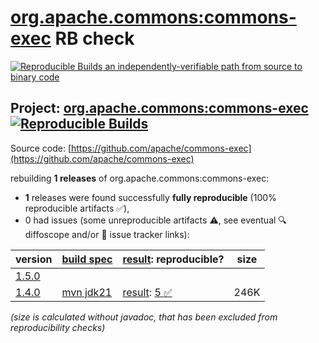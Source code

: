 [org.apache.commons:commons-exec](https://central.sonatype.com/artifact/org.apache.commons/commons-exec/versions) RB check
=======

[![Reproducible Builds](https://reproducible-builds.org/images/logos/rb.svg) an independently-verifiable path from source to binary code](https://reproducible-builds.org/)

## Project: [org.apache.commons:commons-exec](https://central.sonatype.com/artifact/org.apache.commons/commons-exec/versions) [![Reproducible Builds](https://img.shields.io/endpoint?url=https://raw.githubusercontent.com/jvm-repo-rebuild/reproducible-central/master/content/org/apache/commons/commons-exec/badge.json)](https://github.com/jvm-repo-rebuild/reproducible-central/blob/master/content/org/apache/commons/commons-exec/README.md)

Source code: [https://github.com/apache/commons-exec](https://github.com/apache/commons-exec)

rebuilding **1 releases** of org.apache.commons:commons-exec:
- **1** releases were found successfully **fully reproducible** (100% reproducible artifacts :white_check_mark:),
- 0 had issues (some unreproducible artifacts :warning:, see eventual :mag: diffoscope and/or :memo: issue tracker links):

| version | [build spec](/BUILDSPEC.md) | [result](https://reproducible-builds.org/docs/jvm/): reproducible? | size |
| -- | --------- | ------ | -- |
| [1.5.0](https://central.sonatype.com/artifact/org.apache.commons/commons-exec/1.5.0/pom) | | | |
| [1.4.0](https://central.sonatype.com/artifact/org.apache.commons/commons-exec/1.4.0/pom) | [mvn jdk21](commons-exec-1.4.0.buildspec) | [result](commons-exec-1.4.0.buildinfo): [5 :white_check_mark: ](commons-exec-1.4.0.buildcompare) | 246K |

<i>(size is calculated without javadoc, that has been excluded from reproducibility checks)</i>
